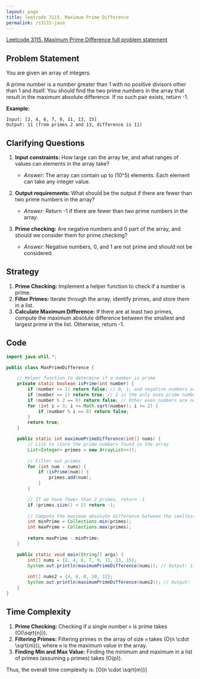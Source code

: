 ```yaml
---
layout: page
title: leetcode 3115. Maximum Prime Difference
permalink: /s3115-java
---
```

[Leetcode 3115. Maximum Prime Difference full problem statement](https://algoadvance.github.io/algoadvance/l3115)
## Problem Statement

You are given an array of integers.

A prime number is a number greater than 1 with no positive divisors other than 1 and itself. You should find the two prime numbers in the array that result in the maximum absolute difference. If no such pair exists, return -1.

**Example:**
```plaintext
Input: [2, 4, 6, 7, 9, 11, 13, 15]
Output: 11 (from primes 2 and 13, difference is 11)
```

## Clarifying Questions

1. **Input constraints:** How large can the array be, and what ranges of values can elements in the array take?
   - *Answer:* The array can contain up to \(10^5\) elements. Each element can take any integer value.
   
2. **Output requirements:** What should be the output if there are fewer than two prime numbers in the array?
   - *Answer:* Return -1 if there are fewer than two prime numbers in the array.
   
3. **Prime checking:** Are negative numbers and 0 part of the array, and should we consider them for prime checking?
   - *Answer:* Negative numbers, 0, and 1 are not prime and should not be considered.

## Strategy

1. **Prime Checking:** Implement a helper function to check if a number is prime.
2. **Filter Primes:** Iterate through the array, identify primes, and store them in a list.
3. **Calculate Maximum Difference:** If there are at least two primes, compute the maximum absolute difference between the smallest and largest prime in the list. Otherwise, return -1.

## Code

```java
import java.util.*;

public class MaxPrimeDifference {

    // Helper function to determine if a number is prime
    private static boolean isPrime(int number) {
        if (number <= 1) return false; // 0, 1, and negative numbers are not prime
        if (number == 2) return true; // 2 is the only even prime number
        if (number % 2 == 0) return false; // Other even numbers are not prime
        for (int i = 3; i <= Math.sqrt(number); i += 2) {
            if (number % i == 0) return false;
        }
        return true;
    }

    public static int maximumPrimeDifference(int[] nums) {
        // List to store the prime numbers found in the array
        List<Integer> primes = new ArrayList<>();
        
        // Filter out primes
        for (int num : nums) {
            if (isPrime(num)) {
                primes.add(num);
            }
        }

        // If we have fewer than 2 primes, return -1
        if (primes.size() < 2) return -1;
        
        // Compute the maximum absolute difference between the smallest and largest prime
        int minPrime = Collections.min(primes);
        int maxPrime = Collections.max(primes);
        
        return maxPrime - minPrime;
    }

    public static void main(String[] args) {
        int[] nums = {2, 4, 6, 7, 9, 11, 13, 15};
        System.out.println(maximumPrimeDifference(nums)); // Output: 11
        
        int[] nums2 = {4, 6, 8, 10, 12};
        System.out.println(maximumPrimeDifference(nums2)); // Output: -1
    }
}
```

## Time Complexity

1. **Prime Checking:** Checking if a single number `n` is prime takes \(O(\sqrt{n})\).
2. **Filtering Primes:** Filtering primes in the array of size `n` takes \(O(n \cdot \sqrt{m})\), where `m` is the maximum value in the array.
3. **Finding Min and Max Value:** Finding the minimum and maximum in a list of primes (assuming `p` primes) takes \(O(p)\).

Thus, the overall time complexity is:
\[O(n \cdot \sqrt{m})\]